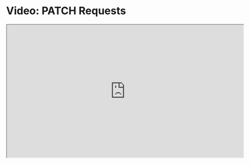 # Video: PATCH Requests

<iframe src="https://player.vimeo.com/video/551941577?title=0&byline=0&portrait=0" width="640" height="360" allowfullscreen="allowfullscreen" allow="autoplay; fullscreen; picture-in-picture"></iframe>
